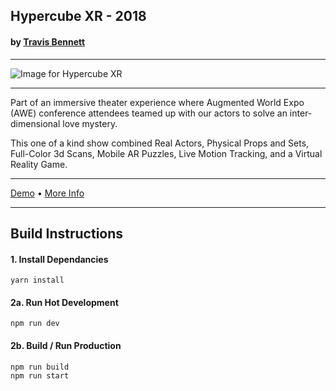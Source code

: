 ## Hypercube XR - 2018
#### by [Travis Bennett](https://travisbennett.com)

------------

![Image for Hypercube XR](https://github.com/jerknose/hypercube-webXR-experience/blob/master/src/images/hypercube-2.gif?raw=true)

------------

Part of an immersive theater experience where Augmented World Expo (AWE) conference attendees teamed up with our actors to solve an inter-dimensional love mystery.

This one of a kind show combined Real Actors, Physical Props and Sets, Full-Color 3d Scans, Mobile AR Puzzles, Live Motion Tracking, and a Virtual Reality Game.

------------

[Demo](https://reckless.technology/archive/hypercube-webXR-experience/) • [More Info](https://travisbennett.com/all/hypercube-xr)

------------

## Build Instructions

#### 1. Install Dependancies

    yarn install

#### 2a. Run Hot Development

    npm run dev

#### 2b. Build / Run Production

    npm run build
    npm run start